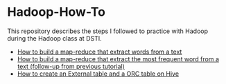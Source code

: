 # Hadoop-How-To
This repository describes the steps I followed to practice with Hadoop during the Hadoop class at DSTI.

  - [How to build a map-reduce that extract words from a text](https://github.com/asonnellini/Hadoop-How-To/blob/master/Documents/wordcount/Hadoop-wordcount.md#overview)
  - [How to build a map-reduce that extract the most frequent word from a text (follow-up from previous tutorial)](https://github.com/asonnellini/Hadoop-How-To/blob/master/Documents/wordfreq/Hadoop-wordfreq.md#overview)
  - [How to create an External table and a ORC table on Hive](https://github.com/asonnellini/Hadoop-How-To/blob/master/Documents/Create-Hive-Table/Hadoop-How-to-Hive-Create-Table.md#overview)
